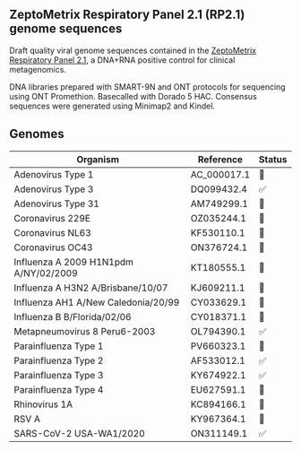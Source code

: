 ## ZeptoMetrix Respiratory Panel 2.1 (RP2.1) genome sequences

Draft quality viral genome sequences contained in the [ZeptoMetrix Respiratory Panel 2.1](https://www.zeptometrix.com/us/en/nattrol-respiratory-panel-21-rp21-controls-12-x-03ml-3084), a DNA+RNA positive control for clinical metagenomics.

DNA libraries prepared with SMART-9N and ONT protocols for sequencing using ONT Promethion. Basecalled with Dorado 5 HAC. Consensus sequences were generated using Minimap2 and Kindel.

## Genomes

| Organism | Reference | Status |
|----------|-------------------|--------|
| Adenovirus Type 1 | AC_000017.1 | 🚧 |
| Adenovirus Type 3 | DQ099432.4 | ✅ |
| Adenovirus Type 31 | AM749299.1 | 🚧 |
| Coronavirus 229E | OZ035244.1 | 🚧 |
| Coronavirus NL63 | KF530110.1 | 🚧 |
| Coronavirus OC43 | ON376724.1 | 🚧 |
| Influenza A 2009 H1N1pdm A/NY/02/2009 | KT180555.1 | 🚧 |
| Influenza A H3N2 A/Brisbane/10/07 | KJ609211.1 | 🚧 |
| Influenza AH1 A/New Caledonia/20/99 | CY033629.1 | 🚧 |
| Influenza B B/Florida/02/06 | CY018371.1 | 🚧 |
| Metapneumovirus 8 Peru6-2003 | OL794390.1 | ✅ |
| Parainfluenza Type 1 | PV660323.1 | 🚧 |
| Parainfluenza Type 2 | AF533012.1 | ✅ |
| Parainfluenza Type 3 | KY674922.1 | ✅ |
| Parainfluenza Type 4 | EU627591.1 | 🚧 |
| Rhinovirus 1A | KC894166.1 | 🚧 |
| RSV A | KY967364.1 | 🚧 |
| SARS-CoV-2 USA-WA1/2020 | ON311149.1 | ✅ |